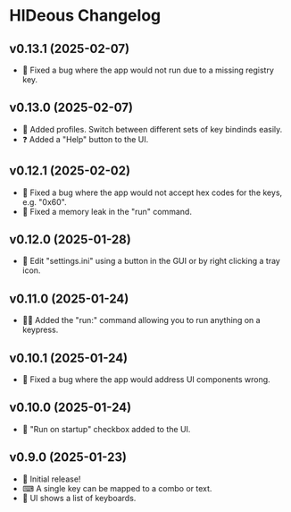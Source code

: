 # HIDeous Changelog

## v0.13.1 (2025-02-07)

- 🐛 Fixed a bug where the app would not run due to a missing registry key.

## v0.13.0 (2025-02-07)

- 👤 Added profiles. Switch between different sets of key bindinds easily.
- ❓ Added a "Help" button to the UI.

## v0.12.1 (2025-02-02)

- 🐛 Fixed a bug where the app would not accept hex codes for the keys, e.g. "0x60".
- 🐛 Fixed a memory leak in the "run" command.

## v0.12.0 (2025-01-28)

- 📝 Edit "settings.ini" using a button in the GUI or by right clicking a tray icon.

## v0.11.0 (2025-01-24)

- 🏃‍♀️ Added the "run:" command allowing you to run anything on a keypress.

## v0.10.1 (2025-01-24)

- 🐛 Fixed a bug where the app would address UI components wrong.

## v0.10.0 (2025-01-24)

- 🚀 "Run on startup" checkbox added to the UI.

## v0.9.0 (2025-01-23)

- 🚀 Initial release!
- ⌨ A single key can be mapped to a combo or text.
- 🎨 UI shows a list of keyboards.
